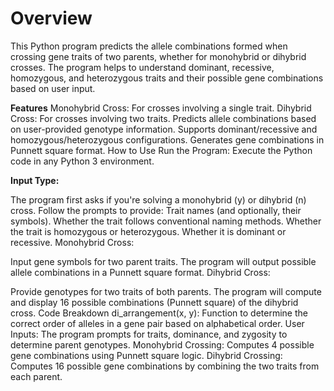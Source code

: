 # Overview
This Python program predicts the allele combinations formed when crossing gene traits of two parents, whether for monohybrid or dihybrid crosses. The program helps to understand dominant, recessive, homozygous, and heterozygous traits and their possible gene combinations based on user input.

**Features**
Monohybrid Cross: For crosses involving a single trait.
Dihybrid Cross: For crosses involving two traits.
Predicts allele combinations based on user-provided genotype information.
Supports dominant/recessive and homozygous/heterozygous configurations.
Generates gene combinations in Punnett square format.
How to Use
Run the Program: Execute the Python code in any Python 3 environment.

**Input Type:**

The program first asks if you're solving a monohybrid (y) or dihybrid (n) cross.
Follow the prompts to provide:
Trait names (and optionally, their symbols).
Whether the trait follows conventional naming methods.
Whether the trait is homozygous or heterozygous.
Whether it is dominant or recessive.
Monohybrid Cross:

Input gene symbols for two parent traits.
The program will output possible allele combinations in a Punnett square format.
Dihybrid Cross:

Provide genotypes for two traits of both parents.
The program will compute and display 16 possible combinations (Punnett square) of the dihybrid cross.
Code Breakdown
di_arrangement(x, y): Function to determine the correct order of alleles in a gene pair based on alphabetical order.
User Inputs: The program prompts for traits, dominance, and zygosity to determine parent genotypes.
Monohybrid Crossing: Computes 4 possible gene combinations using Punnett square logic.
Dihybrid Crossing: Computes 16 possible gene combinations by combining the two traits from each parent.
